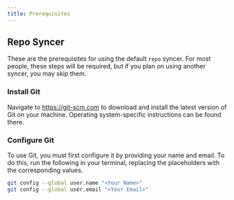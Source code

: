 ```yaml
---
title: Prerequisites
---
```


## Repo Syncer

These are the prerequisites for using the default `repo` syncer. For most people, these steps will be required, but if you plan on using another syncer, you may skip them.

### Install Git

Navigate to https://git-scm.com to download and install the latest version of Git on your machine. Operating system-specific instructions can be found there.

### Configure Git

To use Git, you must first configure it by providing your name and email. To do this, run the following in your terminal, replacing the placeholders with the corresponding values.

```sh
git config --global user.name "<Your Name>"
git config --global user.email "<Your Email>"
```
